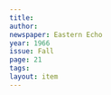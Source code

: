 ```yaml
---
title: 
author: 
newspaper: Eastern Echo
year: 1966
issue: Fall
page: 21
tags:
layout: item
---
```


